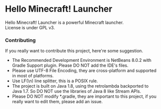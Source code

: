 # Hello Minecraft! Launcher
Hello Minecraft! Launcher is a powerful Minecraft launcher.  
License is under GPL v3.

### Contributing
If you really want to contribute this project, here're some suggestion.
- The Recommended Development Environment is NetBeans 8.0.2 with Gradle Support plugin. Please DO NOT add the IDE's files.
- Please use UTF-8 File Encoding, they are cross-platform and supported in most of platforms.
- Use LF(\n) line splitter, this is a POSIX rule.
- The project is built on Java 1.8, using the retrolambda backported to Java 1.7. So DO NOT use the libraries of Java 8 like Stream APIs.
- Please DO NOT modify *.gradle, they are important to this project, if you really want to edit them, please add an issue.
